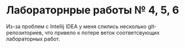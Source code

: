 # Лабораторнрые работы № 4, 5, 6

Из-за проблем с Intellij IDEA у меня слились несколько git-репозиториев, что привело к потере веток соответсвующих лабораторных работ.

